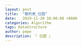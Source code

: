 ```yaml
---
layout: post
title:  "散列表_位图"
date:   2019-11-20 10:06:00 +0800
categories: Algorithm
tags: DataStructure
author: pepe
description: 『 位图 』
---
```






































